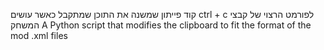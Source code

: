 קוד פייתון שמשנה את התוכן שמתקבל כאשר עושים ctrl + c לפורמט הרצוי של קבצי המשחק
A Python script that modifies the clipboard to fit the format of the mod .xml files